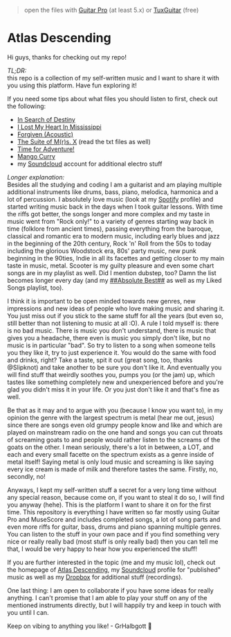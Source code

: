 > open the files with [Guitar Pro](https://www.guitar-pro.com) (at least 5.x) or [TuxGuitar](https://sourceforge.net/projects/tuxguitar/) (free)

# Atlas Descending

Hi guys, thanks for checking out my repo!

*TL;DR:*  
this repo is a collection of my self-written music and I want to share it with you using this platform. Have fun exploring it!

If you need some tips about what files you should listen to first, check out the following:

- [In Search of Destiny](./Goodies/probably%20finished/In%20Search%20of%20Destiny.gp5)
- [I Lost My Heart In Mississippi](./Goodies/probably%20finished/I%20Lost%20My%20Heart%20in%20Mississippi.gp5)
- [Forgiven (Acoustic)](./Goodies/probably%20finished/Forgiven%20(Acoustic).gp5)
- [The Suite of M(r)s. X](./Goodies/The%20Suite%20of%20M(r)s.%20X/) (read the txt files as well)
- [Time for Adventure!](./Goodies/Jingles/Time%20for%20Adventure!.gp5)
- [Mango Curry](./Collec/Riffs/bass/Mango%20Curry.gp5)
- my [Soundcloud](https://soundcloud.com/grhalbgott) account for additional electro stuff

*Longer explanation:*  
Besides all the studying and coding I am a guitarist and am playing multiple additional instruments like drums, bass, piano, melodica, harmonica and a lot of percussion. I absolutely love music (look at my [Spotify](https://open.spotify.com/user/w2on4iq7y2j9cw928mivcrf9c?si=e2792517e44c4d1e) profile) and started writing music back in the days when I took guitar lessons. With time the riffs got better, the songs longer and more complex and my taste in music went from "Rock only!" to a variety of genres starting way back in time (folklore from ancient times), passing everything from the baroque, classical and romantic era to modern music, including early blues and jazz in the beginning of the 20th century, Rock 'n' Roll from the 50s to today including the glorious Woodstock era, 80s' party music, new punk beginning in the 90ties, Indie in all its facettes and getting closer to my main taste in music, metal. Scooter is my guilty pleasure and even some chart songs are in my playlist as well. Did I mention dubstep, too? Damn the list becomes longer every day (and my [##Absolute Best##](https://open.spotify.com/playlist/07x1lpoI77AKsmWtqJIGaR?si=0081befc9c4a49df) as well as my Liked Songs playlist, too).

I think it is important to be open minded towards new genres, new impressions and new ideas of people who love making music and sharing it. You just miss out if you stick to the same stuff for all the years (but even so, still better than not listening to music at all :O). A rule I told myself is: there is no bad music. There is music you don't understand, there is music that gives you a headache, there even is music you simply don't like, but no music is in particular "bad". So try to listen to a song when someone tells you they like it, try to just experience it. You would do the same with food and drinks, right? Take a taste, spit it out (great song, too, thanks @Slipknot) and take another to be sure you don't like it. And eventually you will find stuff that weirdly soothes you, pumps you (or the jam) up, which tastes like something completely new and unexperienced before and you're glad you didn't miss it in your life. Or you just don't like it and that's fine as well.

Be that as it may and to argue with you (because I know you want to), in my opinion the genre with the largest spectrum is metal (hear me out, jesus) since there are songs even old grumpy people know and like and which are played on mainstream radio on the one hand and songs you can cut throats of screaming goats to and people would rather listen to the screams of the goats on the other. I mean seriously, there's a lot in between, a LOT, and each and every small facette on the spectrum exists as a genre inside of metal itself! Saying metal is only loud music and screaming is like saying every ice cream is made of milk and therefore tastes the same. Firstly, no, secondly, no!

Anyways, I kept my self-written stuff a secret for a very long time without any special reason, because come on, if you want to steal it do so, I will find you anyway (hehe). This is the platform I want to share it on for the first time. This repository is everything I have written so far mostly using Guitar Pro and MuseScore and includes completed songs, a lot of song parts and even more riffs for guitar, bass, drums and piano spanning multiple genres. You can listen to the stuff in your own pace and if you find something very nice or really really bad (most stuff is only really bad) then you can tell me that, I would be very happy to hear how you experienced the stuff!

If you are further interested in the topic (me and my music lol), check out the homepage of [Atlas Descending](https://www.ultimate-guitar.com/u/GrHalbgott), my [Soundcloud](https://soundcloud.com/grhalbgott) profile for "published" music as well as my [Dropbox](https://www.dropbox.com/sh/s8uwrjnbtc8l1b5/AAB25NPUO0aPG_coNLp_veO4a?dl=0) for additional stuff (recordings).

One last thing: I am open to collaborate if you have some ideas for really anything. I can't promise that I am able to play your stuff on any of the mentioned instruments directly, but I will happily try and keep in touch with you until I can.

Keep on vibing to anything you like! - GrHalbgott 🤘
